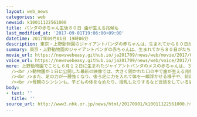 ```yaml
---
layout: web_news
categories: web
newsid: k10011122561000
title: パンダの赤ちゃん生後８０日 歯が生える兆候も
last_modified_at: '2017-09-01T19:06:00+09:00'
datetime: 2017年09月01日 19時06分
description: 東京・上野動物園のジャイアントパンダの赤ちゃんは、生まれてから８０日がたち、歯が生える兆候が確認できるほか、後ろ足に力を入れて体を一瞬浮かせる様子も見られるなど、順調に成長を続けています。
summary: 東京・上野動物園のジャイアントパンダの赤ちゃんは、生まれてから８０日がたち、歯が生える兆候が確認できるほか、後ろ足に力を入れて体を一瞬浮かせる様子も見られるなど、順調に成長を続けています。
movie_url: https://newswebeasy.github.io/ja201709/news/web/movie/2017/09/01/k10011122561000.mp4
voice_url: https://newswebeasy.github.io/ja201709/news/web/voice/2017/09/01/k10011122561000.mp3
more: 上野動物園でことし６月１２日に生まれたジャイアントパンダのメスの赤ちゃんは、３１日で生後８０日となり、動物園が行った身体測定で体重が４４９３グラム、体長が５５．５センチと、１０日前と比べて一回り大きくなりました。<br
  /><br />動物園が１日に公開した最新の映像では、大きく開かれた口の中で歯が生える兆候が確認できるほか、頭を左右に動かして目の前のものを認識しているようなしぐさも見せています。<br
  /><br />また、足の力が一層強くなり、後ろ足に力を入れて体を一瞬浮かせる様子や、前足をふんばって前進する姿が見られるなど、順調に成長を続けています。<br
  /><br />母親のシンシンも、子どもの体をなめたり、授乳したりするなど世話をしている姿がうかがえ、母子ともに健康状態は良好だということです。赤ちゃんの名前については、先月３０日の選考委員会で８点の候補に絞られていて、今月下旬をめどに発表される予定です。
body:
- text: ''
  title: ''
source_url: http://www3.nhk.or.jp/news/html/20170901/k10011122561000.html
...
```

